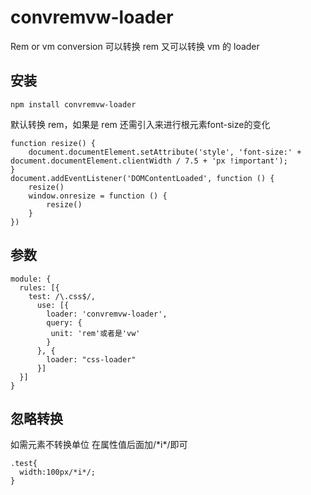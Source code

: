 # convremvw-loader

Rem or vm conversion
可以转换 rem 又可以转换 vm 的 loader 

## 安装

```
npm install convremvw-loader
```

默认转换 rem，如果是 rem 还需引入来进行根元素font-size的变化

```
function resize() {
    document.documentElement.setAttribute('style', 'font-size:' + document.documentElement.clientWidth / 7.5 + 'px !important');
}
document.addEventListener('DOMContentLoaded', function () {
    resize()
    window.onresize = function () {
        resize()
    }
})
```
## 参数
```
module: {
  rules: [{
    test: /\.css$/,
      use: [{
        loader: 'convremvw-loader',
        query: {
         unit: 'rem'或者是'vw'
        }
      }, {
        loader: "css-loader"
      }]
  }]
}
```
## 忽略转换
如需元素不转换单位 在属性值后面加\/\*i\*\/即可
```
.test{
  width:100px/*i*/;
}
```
